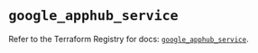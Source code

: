 # `google_apphub_service`

Refer to the Terraform Registry for docs: [`google_apphub_service`](https://registry.terraform.io/providers/hashicorp/google/5.21.0/docs/resources/apphub_service).
